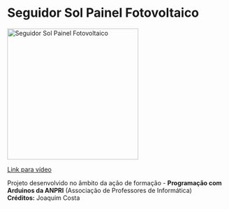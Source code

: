 # Seguidor Sol Painel Fotovoltaico

<a href="https://youtu.be/RQ8HIU9g-JA">
<img width="300" src="https://img.youtube.com/vi/RQ8HIU9g-JA/0.jpg" alt="Seguidor Sol Painel Fotovoltaico"/>
  <p>Link para vídeo</p>
</a>
<p>
  Projeto desenvolvido no âmbito da ação de formação - <b>Programação com Arduinos da ANPRI</b> (Associação de Professores de Informática)<br>
  <b>Créditos:</b> Joaquim Costa
</p>
